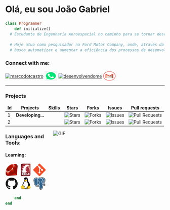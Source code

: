 # Olá, eu sou João Gabriel 

```ruby 
class Programmer
	def initialize() 
  # Estudante de Engenharia Aeroespacial no caminho para se tornar desenvolvedor.

  # Hoje atuo como pesquisador na Ford Motor Company, onde, através da programação, 
  # busco automatizar e aumentar a eficiência dos processos de desenvolvimento dos carros da marca.
```

<p align="left">
    <h3 align="left">Connect with me:</h3>
    <a href="https://www.linkedin.com/in/jo%C3%A3o-gabriel-dal-forno/" target="_blank"><img align="center" src="https://github.com/marcodotcastro/marcodotcastro/blob/master/linkedin.png?raw=true" alt="marcodotcastro" height="30" width="40" /></a>
    <a href="https://api.whatsapp.com/send?phone=5555984737981&text=Manda%20uma%20mensagem%20que%20logo%20te%20respondo!" target="_blank"><img align="center" src="https://github.com/joaogdfaero/joaogdfaero/blob/main/whatsapp.png" alt="marcodotcastro" height="30" width="40"/></a>
    <a href="https://www.instagram.com/joaoogdf/" target="_blank"><img align="center" src="https://github.com/marcodotcastro/marcodotcastro/blob/master/instagram.png?raw=true" alt="desenvolvendome" height="30" width="40"/></a> 
    <a href="https://github.com/joaogdfaero/joaogdfaero/blob/main/email.md" target="_blank"><img align="center" src="https://github.com/joaogdfaero/joaogdfaero/blob/main/gmail_icon.png" alt="desenvolvendome" height="30" width="40"/></a>  
</p>

---



<h3>Projects</h3>
<table>
    <thead align="center">
        <tr border: none;>
            <td><b>Id</b></td>
	    <td><b>Projects</b></td>
	    <td><b>Skills</b></td>
            <td><b>Stars</b></td>
            <td><b>Forks</b></td>
            <td><b>Issues</b></td>
            <td><b>Pull requests</b></td>
        </tr>
    </thead>
    <tbody>
	<tr>
		<td>1</td>
            	<td><a><b>Developing...</b></a></td>
		<td></td>
            	<td><img alt="Stars" src="https://img.shields.io/github/stars/joaogdfaero/database_study" /></td>
            	<td><img alt="Forks" src="https://img.shields.io/github/forks/joaogdfaero/database_study" /></td>
            	<td><img alt="Issues" src="https://img.shields.io/github/issues/joaogdfaero/database_study" /></td>
            	<td><img alt="Pull Requests" src="https://img.shields.io/github/issues-pr/joaogdfaero/database_study" /></td>
        </tr>
        <tr>
		<td>2</td>
		<td><a href=""><b></b></a></td>
	 	<td></td>
	    	<td><img alt="Stars" src="https://img.shields.io/github/stars/joaogdfaero/database_study" /></td>
            	<td><img alt="Forks" src="https://img.shields.io/github/forks/joaogdfaero/database_study" /></td>
            	<td><img alt="Issues" src="https://img.shields.io/github/issues/joaogdfaero/database_study" /></td>
            	<td><img alt="Pull Requests" src="https://img.shields.io/github/issues-pr/joaogdfaero/database_study" /></td>
        </tr>
</tbody>
</table>

 <img align="right" alt="GIF" src="https://github.com/marcodotcastro/marcodotcastro/blob/master/code.gif?raw=true" width="70%" height="400px" />

<h3 align="left">Languages and Tools:</h3>
    <p align="left">
        <h4 align="left">Learning:</h4>
	<a href="https://stackshare.io/ruby" target="_blank"><img src="https://github.com/devicons/devicon/raw/master/icons/ruby/ruby-original.svg" alt="ruby" width="40" height="40" /></a>
	<a href="https://stackshare.io/rails" target="_blank"><img src="https://github.com/devicons/devicon/raw/master/icons/rails/rails-original-wordmark.svg" alt="rails" width="40" height="40" /></a>
	 <a href="https://stackshare.io/git" target="_blank"><img src="https://github.com/devicons/devicon/raw/master/icons/git/git-original.svg" alt="git" width="40" height="40" /></a>
        <a href="https://stackshare.io/github" target="_blank"><img src="https://github.com/devicons/devicon/raw/master/icons/github/github-original.svg" alt="github" width="40" height="40" /></a>
	 <a href="https://stackshare.io/linux" target="_blank"><img src="https://github.com/devicons/devicon/raw/master/icons/linux/linux-original.svg" alt="linux" width="40" height="40" /></a>
	 <a href="https://stackshare.io/postgresql" target="_blank"><img src="https://github.com/devicons/devicon/raw/master/icons/postgresql/postgresql-original.svg" alt="postgresql" width="40" height="40" /></a>
    </p>

```ruby 
	end 
end 
```
